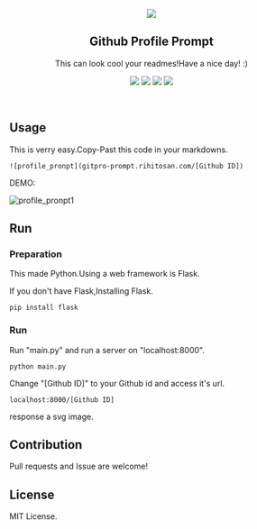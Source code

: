 <p align="center">
            <img src="https://gitpro-prompt.rihitosan.com/frozelab">
            <h2 align="center">Github Profile Prompt</h2>
            <p align="center">This can look cool your readmes!Have a nice day! :)</p>
            <p align="center">
                <img src="http://img.shields.io/badge/license-MIT-blue.svg?style=flat">
                <img src="http://img.shields.io/badge/language-python-yellow.svg?style=flat">
                <img src="http://img.shields.io/badge/pull requests-welcome-green.svg?style=flat">
                <img src="http://img.shields.io/badge/issue-welcome-green.svg?style=flat">
            </p>
            <br>
            <h2>Usage</h2>
            This is verry easy.Copy-Past this code in your markdowns.
            
```
![profile_pronpt](gitpro-prompt.rihitosan.com/[Github ID])
```

DEMO:

![profile_pronpt1](https://gitpro-prompt.rihitosan.com/rihitosan)

<h2>Run</h2>
<h3>Preparation</h3>
This made Python.Using a web framework is Flask.

If you don't have Flask,Installing Flask.

```
pip install flask
```

<h3>Run</h3>

Run "main.py" and run a server on "localhost:8000".

```
python main.py
```

Change "[Github ID]" to your Github id and access it's url.

```
localhost:8000/[Github ID]
```

response a svg image.

<h2>Contribution</h2>
Pull requests and Issue are welcome!


<h2>License</h2>
MIT License.

</p>
